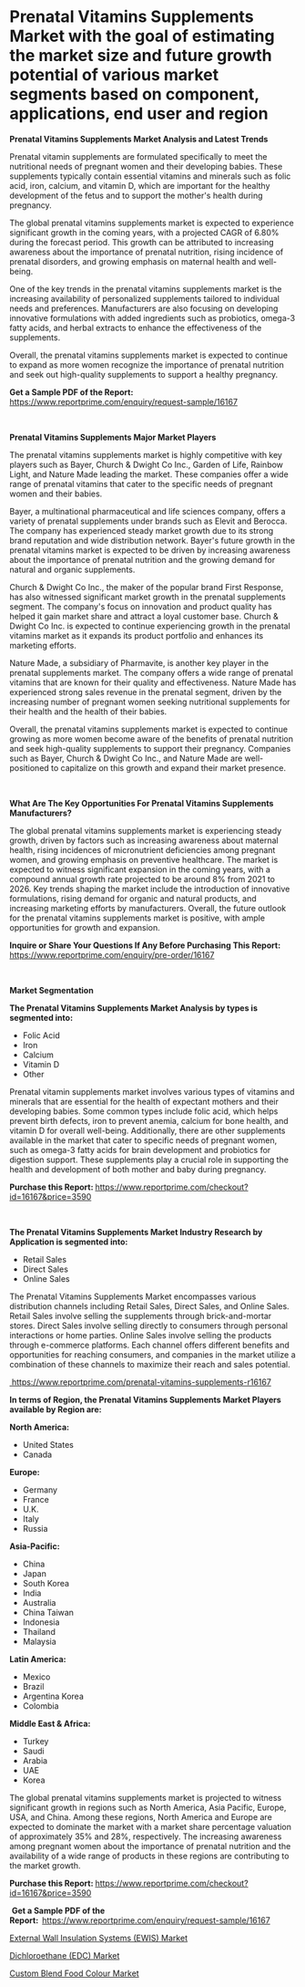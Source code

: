 <p><h1>Prenatal Vitamins Supplements Market with the goal of estimating the market size and future growth potential of various market segments based on component, applications, end user and region</h1></p><p><strong>Prenatal Vitamins Supplements Market Analysis and Latest Trends</strong></p>
<p><p>Prenatal vitamin supplements are formulated specifically to meet the nutritional needs of pregnant women and their developing babies. These supplements typically contain essential vitamins and minerals such as folic acid, iron, calcium, and vitamin D, which are important for the healthy development of the fetus and to support the mother's health during pregnancy.</p><p>The global prenatal vitamins supplements market is expected to experience significant growth in the coming years, with a projected CAGR of 6.80% during the forecast period. This growth can be attributed to increasing awareness about the importance of prenatal nutrition, rising incidence of prenatal disorders, and growing emphasis on maternal health and well-being.</p><p>One of the key trends in the prenatal vitamins supplements market is the increasing availability of personalized supplements tailored to individual needs and preferences. Manufacturers are also focusing on developing innovative formulations with added ingredients such as probiotics, omega-3 fatty acids, and herbal extracts to enhance the effectiveness of the supplements.</p><p>Overall, the prenatal vitamins supplements market is expected to continue to expand as more women recognize the importance of prenatal nutrition and seek out high-quality supplements to support a healthy pregnancy.</p></p>
<p><strong>Get a Sample PDF of the Report:&nbsp;</strong> <a href="https://www.reportprime.com/enquiry/request-sample/16167">https://www.reportprime.com/enquiry/request-sample/16167</a></p>
<p>&nbsp;</p>
<p><strong>Prenatal Vitamins Supplements Major Market Players</strong></p>
<p><p>The prenatal vitamins supplements market is highly competitive with key players such as Bayer, Church & Dwight Co Inc., Garden of Life, Rainbow Light, and Nature Made leading the market. These companies offer a wide range of prenatal vitamins that cater to the specific needs of pregnant women and their babies.</p><p>Bayer, a multinational pharmaceutical and life sciences company, offers a variety of prenatal supplements under brands such as Elevit and Berocca. The company has experienced steady market growth due to its strong brand reputation and wide distribution network. Bayer's future growth in the prenatal vitamins market is expected to be driven by increasing awareness about the importance of prenatal nutrition and the growing demand for natural and organic supplements.</p><p>Church & Dwight Co Inc., the maker of the popular brand First Response, has also witnessed significant market growth in the prenatal supplements segment. The company's focus on innovation and product quality has helped it gain market share and attract a loyal customer base. Church & Dwight Co Inc. is expected to continue experiencing growth in the prenatal vitamins market as it expands its product portfolio and enhances its marketing efforts.</p><p>Nature Made, a subsidiary of Pharmavite, is another key player in the prenatal supplements market. The company offers a wide range of prenatal vitamins that are known for their quality and effectiveness. Nature Made has experienced strong sales revenue in the prenatal segment, driven by the increasing number of pregnant women seeking nutritional supplements for their health and the health of their babies.</p><p>Overall, the prenatal vitamins supplements market is expected to continue growing as more women become aware of the benefits of prenatal nutrition and seek high-quality supplements to support their pregnancy. Companies such as Bayer, Church & Dwight Co Inc., and Nature Made are well-positioned to capitalize on this growth and expand their market presence.</p></p>
<p>&nbsp;</p>
<p><strong>What Are The Key Opportunities For Prenatal Vitamins Supplements Manufacturers?</strong></p>
<p><p>The global prenatal vitamins supplements market is experiencing steady growth, driven by factors such as increasing awareness about maternal health, rising incidences of micronutrient deficiencies among pregnant women, and growing emphasis on preventive healthcare. The market is expected to witness significant expansion in the coming years, with a compound annual growth rate projected to be around 8% from 2021 to 2026. Key trends shaping the market include the introduction of innovative formulations, rising demand for organic and natural products, and increasing marketing efforts by manufacturers. Overall, the future outlook for the prenatal vitamins supplements market is positive, with ample opportunities for growth and expansion.</p></p>
<p><strong>Inquire or Share Your Questions If Any Before Purchasing This Report:</strong> <a href="https://www.reportprime.com/enquiry/pre-order/16167">https://www.reportprime.com/enquiry/pre-order/16167</a></p>
<p>&nbsp;</p>
<p><strong>Market Segmentation</strong></p>
<p><strong>The Prenatal Vitamins Supplements Market Analysis by types is segmented into:</strong></p>
<p><ul><li>Folic Acid</li><li>Iron</li><li>Calcium</li><li>Vitamin D</li><li>Other</li></ul></p>
<p><p>Prenatal vitamin supplements market involves various types of vitamins and minerals that are essential for the health of expectant mothers and their developing babies. Some common types include folic acid, which helps prevent birth defects, iron to prevent anemia, calcium for bone health, and vitamin D for overall well-being. Additionally, there are other supplements available in the market that cater to specific needs of pregnant women, such as omega-3 fatty acids for brain development and probiotics for digestion support. These supplements play a crucial role in supporting the health and development of both mother and baby during pregnancy.</p></p>
<p><strong>Purchase this Report:&nbsp;</strong><a href="https://www.reportprime.com/checkout?id=16167&price=3590">https://www.reportprime.com/checkout?id=16167&price=3590</a></p>
<p>&nbsp;</p>
<p><strong>The Prenatal Vitamins Supplements Market Industry Research by Application is segmented into:</strong></p>
<p><ul><li>Retail Sales</li><li>Direct Sales</li><li>Online Sales</li></ul></p>
<p><p>The Prenatal Vitamins Supplements Market encompasses various distribution channels including Retail Sales, Direct Sales, and Online Sales. Retail Sales involve selling the supplements through brick-and-mortar stores. Direct Sales involve selling directly to consumers through personal interactions or home parties. Online Sales involve selling the products through e-commerce platforms. Each channel offers different benefits and opportunities for reaching consumers, and companies in the market utilize a combination of these channels to maximize their reach and sales potential.</p></p>
<p><a href="https://www.reportprime.com/prenatal-vitamins-supplements-r16167">&nbsp;https://www.reportprime.com/prenatal-vitamins-supplements-r16167</a></p>
<p><strong>In terms of Region, the Prenatal Vitamins Supplements Market Players available by Region are:</strong></p>
<p>
    <p> <strong> North America: </strong>
        <ul>
            <li>United States</li>
            <li>Canada</li>
        </ul>
        </p> 
    <p> <strong> Europe: </strong>
        <ul>
            <li>Germany</li>
            <li>France</li>
            <li>U.K.</li>
            <li>Italy</li>
            <li>Russia</li>
        </ul>
        </p> 
    <p> <strong> Asia-Pacific: </strong>
        <ul>
            <li>China</li>
            <li>Japan</li>
            <li>South Korea</li>
            <li>India</li>
            <li>Australia</li>
            <li>China Taiwan</li>
            <li>Indonesia</li>
            <li>Thailand</li>
            <li>Malaysia</li>
        </ul>
        </p> 
    <p> <strong> Latin America: </strong>
        <ul>
            <li>Mexico</li>
            <li>Brazil</li>
            <li>Argentina Korea</li>
            <li>Colombia</li>
        </ul>
        </p> 
    <p> <strong> Middle East & Africa: </strong>
        <ul>
            <li>Turkey</li>
            <li>Saudi</li>
            <li>Arabia</li>
            <li>UAE</li>
            <li>Korea</li>
        </ul>
    </p>
    </p>
<p><p>The global prenatal vitamins supplements market is projected to witness significant growth in regions such as North America, Asia Pacific, Europe, USA, and China. Among these regions, North America and Europe are expected to dominate the market with a market share percentage valuation of approximately 35% and 28%, respectively. The increasing awareness among pregnant women about the importance of prenatal nutrition and the availability of a wide range of products in these regions are contributing to the market growth.</p></p>
<p><strong>Purchase this Report: </strong><a href="https://www.reportprime.com/checkout?id=16167&price=3590">https://www.reportprime.com/checkout?id=16167&price=3590</a></p>
<p>&nbsp;<strong>Get a Sample PDF of the Report:&nbsp;&nbsp;</strong><a href="https://www.reportprime.com/enquiry/request-sample/16167">https://www.reportprime.com/enquiry/request-sample/16167</a></p>
<p><strong></strong></p>
<p><p><a href="https://www.linkedin.com/pulse/external-wall-insulation-systems-ewis-market-offer-valuable-hmojc?trackingId=rDGEZkpe9OibvbxgHUQajg%3D%3D">External Wall Insulation Systems (EWIS) Market</a></p><p><a href="https://www.linkedin.com/pulse/dichloroethane-edc-market-size-share-global-analysis-l8iwc?trackingId=6GaC%2FilKjVRqW1HbYG1NKw%3D%3D">Dichloroethane (EDC) Market</a></p><p><a href="https://www.linkedin.com/pulse/custom-blend-food-colour-market-centers-aspects-growth-share-qguqc?trackingId=tlS5JxN8WMYUddnXax3zIQ%3D%3D">Custom Blend Food Colour Market</a></p></p>